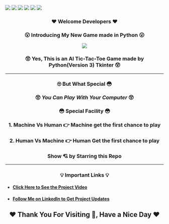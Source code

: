 ![](https://img.shields.io/badge/Programming_Language-Python-blue.svg)
![](https://img.shields.io/badge/Tool_Used-Tkinter-gold.svg)
![](https://img.shields.io/badge/Game-Tic_Tac_Toe-yellow.svg)
![](https://img.shields.io/badge/Mode-AI-orange.svg)
![](https://img.shields.io/badge/Python_Version-3.7-brown.svg)
![](https://img.shields.io/badge/Status-Complete-green.svg)

<h3 align="center"> ❤️ Welcome Developers ❤️  </h3>

### <p align="center">  	😮 Introducing My New Game made in Python 	😮 </p>

<p align="center"><img src="game_gif.gif"></p>

###  <p align="center">	😲 Yes, This is an AI Tic-Tac-Toe Game made by Python(Version 3) Tkinter 	😲</p>

---

<h3 align="center"><b>🙄 But What Special 😳</b></h3>

<h3 align="center"> 😲 <i>You Can Play With Your Computer</i> 😲 </h3>
<h3 align="center">	😳<b> Special Facility</b> 😳</h3>
<h3 align="center">1. Machine Vs Human 👉  Machine get the first chance to play</h3>
<h3 align="center">2. Human Vs Machine 👉  Human Get the first chance to play</h3>
<h3 align="center"><b>Show 💘 by Starring this Repo</b></h3>

---
<h3 align="center">💡 <b>Important Links</b> 💡</h3>

- #### [Click Here to See the Project Video](https://youtu.be/eDpWs09ZGvI)

- #### [Follow Me on LinkedIn to Get Project Updates](https://www.linkedin.com/in/samarpan-dasgupta-4aa1061b0/ "LCO")

<h2 align="center"><b>❤️ Thank You For Visiting 🙏, Have a Nice Day ❤️</b></h2>

